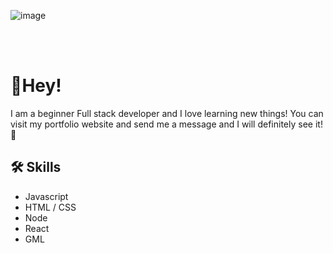 <p align="center">

  <br>
  <br>
  
   ![image](https://user-images.githubusercontent.com/121200875/236353040-75071c2b-0570-42ac-89f0-a4d188867294.png)

  <br>
  <br>
  
  # 👋Hey!

  I am a beginner Full stack developer and I love learning new things!
  You can visit my portfolio website and send me a message and I will definitely see it!  🥳

  ## 🛠 Skills
  * Javascript
  * HTML / CSS
  * Node
  * React
  * GML
  
  <br>
  <br>
  <br>
  <br>
  <br>

</p>
